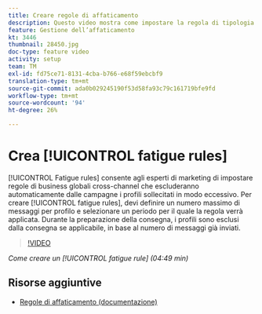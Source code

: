 ```yaml
---
title: Creare regole di affaticamento
description: Questo video mostra come impostare la regola di tipologia.
feature: Gestione dell’affaticamento
kt: 3446
thumbnail: 28450.jpg
doc-type: feature video
activity: setup
team: TM
exl-id: fd75ce71-8131-4cba-b766-e68f59ebcbf9
translation-type: tm+mt
source-git-commit: ada0b029245190f53d58fa93c79c161719bfe9fd
workflow-type: tm+mt
source-wordcount: '94'
ht-degree: 26%

---
```


# Crea [!UICONTROL fatigue rules]

[!UICONTROL Fatigue rules] consente agli esperti di marketing di impostare regole di business globali cross-channel che escluderanno automaticamente dalle campagne i profili sollecitati in modo eccessivo.
Per creare [!UICONTROL fatigue rules], devi definire un numero massimo di messaggi per profilo e selezionare un periodo per il quale la regola verrà applicata. Durante la preparazione della consegna, i profili sono esclusi dalla consegna se applicabile, in base al numero di messaggi già inviati.

>[!VIDEO](https://video.tv.adobe.com/v/28450?quality=12)

*Come creare un  [!UICONTROL fatigue rule] (04:49 min)*

## Risorse aggiuntive

* [Regole di affaticamento (documentazione)](https://experienceleague.adobe.com/docs/campaign-standard/using/testing-and-sending/working-with-typology-rules/fatigue-rules.html)
